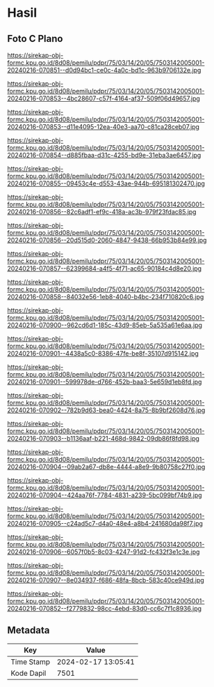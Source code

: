 # Hasil

## Foto C Plano

https://sirekap-obj-formc.kpu.go.id/8d08/pemilu/pdpr/75/03/14/20/05/7503142005001-20240216-070851--d0d94bc1-ce0c-4a0c-bd1c-963b9706132e.jpg

https://sirekap-obj-formc.kpu.go.id/8d08/pemilu/pdpr/75/03/14/20/05/7503142005001-20240216-070853--4bc28607-c57f-4164-af37-509f06d49657.jpg

https://sirekap-obj-formc.kpu.go.id/8d08/pemilu/pdpr/75/03/14/20/05/7503142005001-20240216-070853--d11e4095-12ea-40e3-aa70-c81ca28ceb07.jpg

https://sirekap-obj-formc.kpu.go.id/8d08/pemilu/pdpr/75/03/14/20/05/7503142005001-20240216-070854--d885fbaa-d31c-4255-bd9e-31eba3ae6457.jpg

https://sirekap-obj-formc.kpu.go.id/8d08/pemilu/pdpr/75/03/14/20/05/7503142005001-20240216-070855--09453c4e-d553-43ae-944b-695181302470.jpg

https://sirekap-obj-formc.kpu.go.id/8d08/pemilu/pdpr/75/03/14/20/05/7503142005001-20240216-070856--82c6adf1-ef9c-418a-ac3b-979f23fdac85.jpg

https://sirekap-obj-formc.kpu.go.id/8d08/pemilu/pdpr/75/03/14/20/05/7503142005001-20240216-070856--20d515d0-2060-4847-9438-66b953b84e99.jpg

https://sirekap-obj-formc.kpu.go.id/8d08/pemilu/pdpr/75/03/14/20/05/7503142005001-20240216-070857--62399684-a4f5-4f71-ac65-90184c4d8e20.jpg

https://sirekap-obj-formc.kpu.go.id/8d08/pemilu/pdpr/75/03/14/20/05/7503142005001-20240216-070858--84032e56-1eb8-4040-b4bc-234f710820c6.jpg

https://sirekap-obj-formc.kpu.go.id/8d08/pemilu/pdpr/75/03/14/20/05/7503142005001-20240216-070900--962cd6d1-185c-43d9-85eb-5a535a61e6aa.jpg

https://sirekap-obj-formc.kpu.go.id/8d08/pemilu/pdpr/75/03/14/20/05/7503142005001-20240216-070901--4438a5c0-8386-47fe-be8f-35107d915142.jpg

https://sirekap-obj-formc.kpu.go.id/8d08/pemilu/pdpr/75/03/14/20/05/7503142005001-20240216-070901--599978de-d766-452b-baa3-5e659d1eb8fd.jpg

https://sirekap-obj-formc.kpu.go.id/8d08/pemilu/pdpr/75/03/14/20/05/7503142005001-20240216-070902--782b9d63-bea0-4424-8a75-8b9bf2608d76.jpg

https://sirekap-obj-formc.kpu.go.id/8d08/pemilu/pdpr/75/03/14/20/05/7503142005001-20240216-070903--b1136aaf-b221-468d-9842-09db86f8fd98.jpg

https://sirekap-obj-formc.kpu.go.id/8d08/pemilu/pdpr/75/03/14/20/05/7503142005001-20240216-070904--09ab2a67-db8e-4444-a8e9-9b80758c27f0.jpg

https://sirekap-obj-formc.kpu.go.id/8d08/pemilu/pdpr/75/03/14/20/05/7503142005001-20240216-070904--424aa76f-7784-4831-a239-5bc099bf74b9.jpg

https://sirekap-obj-formc.kpu.go.id/8d08/pemilu/pdpr/75/03/14/20/05/7503142005001-20240216-070905--c24ad5c7-d4a0-48e4-a8b4-241680da98f7.jpg

https://sirekap-obj-formc.kpu.go.id/8d08/pemilu/pdpr/75/03/14/20/05/7503142005001-20240216-070906--6057f0b5-8c03-4247-91d2-fc432f3e1c3e.jpg

https://sirekap-obj-formc.kpu.go.id/8d08/pemilu/pdpr/75/03/14/20/05/7503142005001-20240216-070907--8e034937-f686-48fa-8bcb-583c40ce949d.jpg

https://sirekap-obj-formc.kpu.go.id/8d08/pemilu/pdpr/75/03/14/20/05/7503142005001-20240216-070852--f2779832-98cc-4ebd-83d0-cc6c7f1c8936.jpg


## Metadata

| Key        | Value               |
| ---------- | ------------------- |
| Time Stamp | 2024-02-17 13:05:41 |
| Kode Dapil | 7501                |



